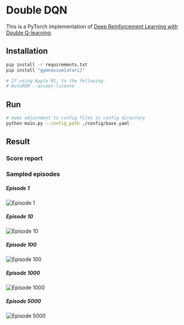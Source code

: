 # Double DQN

This is a PyTorch implementation of [Deep Reinforcement Learning with Double Q-learning](https://arxiv.org/pdf/1509.06461.pdf).


## Installation
```bash
pip install -r requirements.txt
pip install "gymnasium[atari]"

# If using Apple M1, to the following.
# AutoROM --accept-license
```

## Run
```bash
# make adjustment to config files in config directory
python main.py --config_path ./config/base.yaml
```

## Result

### Score report

### Sampled episodes
##### Episode 1
![Episode 1](LINK_TO.gif)
##### Episode 10
![Episode 10](LINK_TO.gif)
##### Episode 100
![Episode 100](LINK_TO.gif)
##### Episode 1000
![Episode 1000](LINK_TO.gif)
##### Episode 5000
![Episode 5000](LINK_TO.gif)